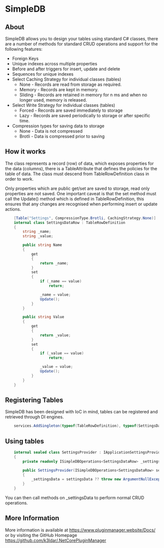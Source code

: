 ﻿# SimpleDB
## About

SimpleDB allows you to design your tables using standard C# classes, there are a number of methods for standard CRUD operations and support for the following features:

- Foreign Keys
- Unique indexes across multiple properties
- Before and after triggers for insert, update and delete
- Sequences for unique indexes
- Select Caching Strategy for individual classes (tables)
    - None - Records are read from storage as required.
    - Memory - Records are kept in memory.
    - Sliding - Records are retained in memory for n ms and when no longer used, memory is released.
- Select Write Strategy for individual classes (tables)
    - Forced - Records are saved immediately to storage
    - Lazy - Records are saved periodically to storage or after specific time.
- Compression types for saving data to storage
    - None - Data is not compressed
    - Brotli - Data is compressed prior to saving

## How it works

The class represents a record (row) of data, which exposes properties for the data (columns), there is a TableAttribute that defines the policies for the table of data.  The class must descend from TableRowDefinition class in order to work.

Only properties which are public get/set are saved to storage, read only properties are not saved.  One important caveat is that the set method must call the Update() method which is defined in TableRowDefinition, this ensures that any changes are recognised when performing insert or update actions.

```csharp
    [Table("Settings", CompressionType.Brotli, CachingStrategy.None)]
    internal class SettingsDataRow : TableRowDefinition
    {
        string _name;
        string _value;

        public string Name
        {
            get
            {
                return _name;
            }
            set
            {
                if (_name == value)
                    return;

                _name = value;
                Update();
            }
        }

        public string Value
        {
            get
            {
                return _value;
            }
            set
            {
                if (_value == value)
                    return;

                _value = value;
                Update();
            }
        }
    }
```

## Registering Tables

SimpleDB has been designed with IoC in mind, tables can be registered and retrieved through DI engines.

```csharp
    services.AddSingleton(typeof(TableRowDefinition), typeof(SettingsDataRow));
```

## Using tables

```csharp
    internal sealed class SettingsProvider : IApplicationSettingsProvider
    {
        private readonly ISimpleDBOperations<SettingsDataRow> _settingsData;

        public SettingsProvider(ISimpleDBOperations<SettingsDataRow> settingsData)
        {
            _settingsData = settingsData ?? throw new ArgumentNullException(nameof(settingsData));
        }
    }
```

You can then call methods on _settingsData to perform normal CRUD operations.

## More Information
More information is available at https://www.pluginmanager.website/Docs/ or by visiting the GitHub Homepage https://github.com/k3ldar/.NetCorePluginManager
